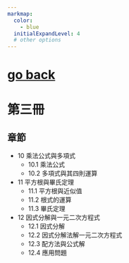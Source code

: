 ```yaml
---
markmap:
  color:
    - blue
  initialExpandLevel: 4
  # other options
---
```


# [go back](../index.html)
# 第三冊
## 章節
- 10 乘法公式與多項式
  - 10.1 乘法公式
  - 10.2 多項式與其四則運算
- 11 平方根與畢氏定理
  - 11.1 平方根與近似值
  - 11.2 根式的運算
  - 11.3 畢氏定理
- 12 因式分解與一元二次方程式
  - 12.1 因式分解
  - 12.2 因式分解法解一元二次方程式
  - 12.3 配方法與公式解
  - 12.4 應用問題

